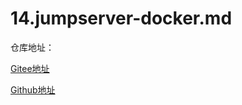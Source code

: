 # 14.jumpserver-docker.md



仓库地址：

[Gitee地址](https://gitee.com/k8s-devops/jumpserver-docker.git)


[Github地址](https://github.com/jumpserver/Dockerfile.git)